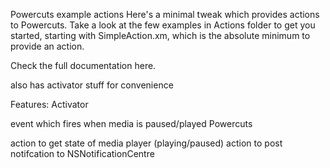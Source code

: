 Powercuts example actions
Here's a minimal tweak which provides actions to Powercuts. Take a look at the few examples in Actions folder to get you started, starting with SimpleAction.xm, which is the absolute minimum to provide an action.

Check the full documentation here.

also has activator stuff for convenience

Features: Activator

event which fires when media is paused/played
Powercuts

action to get state of media player (playing/paused)
action to post notifcation to NSNotificationCentre
